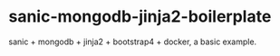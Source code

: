 # sanic-mongodb-jinja2-boilerplate

sanic + mongodb + jinja2 + bootstrap4 + docker, a basic example.


